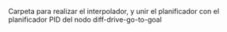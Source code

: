 Carpeta para realizar el interpolador, y unir el planificador con el planificador PID del nodo diff-drive-go-to-goal
